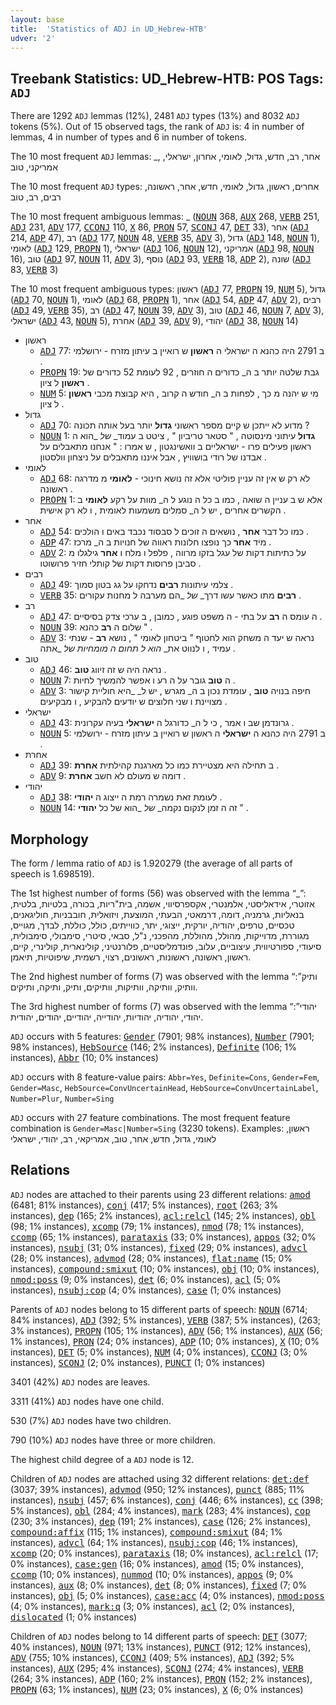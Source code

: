 ```yaml
---
layout: base
title:  'Statistics of ADJ in UD_Hebrew-HTB'
udver: '2'
---
```


## Treebank Statistics: UD_Hebrew-HTB: POS Tags: `ADJ`

There are 1292 `ADJ` lemmas (12%), 2481 `ADJ` types (13%) and 8032 `ADJ` tokens (5%).
Out of 15 observed tags, the rank of `ADJ` is: 4 in number of lemmas, 4 in number of types and 6 in number of tokens.

The 10 most frequent `ADJ` lemmas: _, אחר, רב, חדש, גדול, לאומי, אחרון, ישראלי, אמריקני, טוב

The 10 most frequent `ADJ` types:  אחרים, ראשון, גדול, לאומי, חדש, אחר, ראשונה, רבים, רב, טוב

The 10 most frequent ambiguous lemmas: _ (<tt><a href="he_htb-pos-NOUN.html">NOUN</a></tt> 368, <tt><a href="he_htb-pos-AUX.html">AUX</a></tt> 268, <tt><a href="he_htb-pos-VERB.html">VERB</a></tt> 251, <tt><a href="he_htb-pos-ADJ.html">ADJ</a></tt> 231, <tt><a href="he_htb-pos-ADV.html">ADV</a></tt> 177, <tt><a href="he_htb-pos-CCONJ.html">CCONJ</a></tt> 110, <tt><a href="he_htb-pos-X.html">X</a></tt> 86, <tt><a href="he_htb-pos-PRON.html">PRON</a></tt> 57, <tt><a href="he_htb-pos-SCONJ.html">SCONJ</a></tt> 47, <tt><a href="he_htb-pos-DET.html">DET</a></tt> 33), אחר (<tt><a href="he_htb-pos-ADJ.html">ADJ</a></tt> 214, <tt><a href="he_htb-pos-ADP.html">ADP</a></tt> 47), רב (<tt><a href="he_htb-pos-ADJ.html">ADJ</a></tt> 177, <tt><a href="he_htb-pos-NOUN.html">NOUN</a></tt> 48, <tt><a href="he_htb-pos-VERB.html">VERB</a></tt> 35, <tt><a href="he_htb-pos-ADV.html">ADV</a></tt> 3), גדול (<tt><a href="he_htb-pos-ADJ.html">ADJ</a></tt> 148, <tt><a href="he_htb-pos-NOUN.html">NOUN</a></tt> 1), לאומי (<tt><a href="he_htb-pos-ADJ.html">ADJ</a></tt> 129, <tt><a href="he_htb-pos-PROPN.html">PROPN</a></tt> 1), ישראלי (<tt><a href="he_htb-pos-ADJ.html">ADJ</a></tt> 106, <tt><a href="he_htb-pos-NOUN.html">NOUN</a></tt> 12), אמריקני (<tt><a href="he_htb-pos-ADJ.html">ADJ</a></tt> 98, <tt><a href="he_htb-pos-NOUN.html">NOUN</a></tt> 16), טוב (<tt><a href="he_htb-pos-ADJ.html">ADJ</a></tt> 97, <tt><a href="he_htb-pos-NOUN.html">NOUN</a></tt> 11, <tt><a href="he_htb-pos-ADV.html">ADV</a></tt> 3), נוסף (<tt><a href="he_htb-pos-ADJ.html">ADJ</a></tt> 93, <tt><a href="he_htb-pos-VERB.html">VERB</a></tt> 18, <tt><a href="he_htb-pos-ADP.html">ADP</a></tt> 2), שונה (<tt><a href="he_htb-pos-ADJ.html">ADJ</a></tt> 83, <tt><a href="he_htb-pos-VERB.html">VERB</a></tt> 3)

The 10 most frequent ambiguous types:  ראשון (<tt><a href="he_htb-pos-ADJ.html">ADJ</a></tt> 77, <tt><a href="he_htb-pos-PROPN.html">PROPN</a></tt> 19, <tt><a href="he_htb-pos-NUM.html">NUM</a></tt> 5), גדול (<tt><a href="he_htb-pos-ADJ.html">ADJ</a></tt> 70, <tt><a href="he_htb-pos-NOUN.html">NOUN</a></tt> 1), לאומי (<tt><a href="he_htb-pos-ADJ.html">ADJ</a></tt> 68, <tt><a href="he_htb-pos-PROPN.html">PROPN</a></tt> 1), אחר (<tt><a href="he_htb-pos-ADJ.html">ADJ</a></tt> 54, <tt><a href="he_htb-pos-ADP.html">ADP</a></tt> 47, <tt><a href="he_htb-pos-ADV.html">ADV</a></tt> 2), רבים (<tt><a href="he_htb-pos-ADJ.html">ADJ</a></tt> 49, <tt><a href="he_htb-pos-VERB.html">VERB</a></tt> 35), רב (<tt><a href="he_htb-pos-ADJ.html">ADJ</a></tt> 47, <tt><a href="he_htb-pos-NOUN.html">NOUN</a></tt> 39, <tt><a href="he_htb-pos-ADV.html">ADV</a></tt> 3), טוב (<tt><a href="he_htb-pos-ADJ.html">ADJ</a></tt> 46, <tt><a href="he_htb-pos-NOUN.html">NOUN</a></tt> 7, <tt><a href="he_htb-pos-ADV.html">ADV</a></tt> 3), ישראלי (<tt><a href="he_htb-pos-ADJ.html">ADJ</a></tt> 43, <tt><a href="he_htb-pos-NOUN.html">NOUN</a></tt> 5), אחרת (<tt><a href="he_htb-pos-ADJ.html">ADJ</a></tt> 39, <tt><a href="he_htb-pos-ADV.html">ADV</a></tt> 9), יהודי (<tt><a href="he_htb-pos-ADJ.html">ADJ</a></tt> 38, <tt><a href="he_htb-pos-NOUN.html">NOUN</a></tt> 14)


* ראשון
  * <tt><a href="he_htb-pos-ADJ.html">ADJ</a></tt> 77: ב 2791 היה כהנא ה ישראלי ה <b>ראשון</b> ש רואיין ב עיתון מזרח - ירושלמי .
  * <tt><a href="he_htb-pos-PROPN.html">PROPN</a></tt> 19: גבת שלטה יותר ב ה_ כדורים ה חוזרים , 92 לעומת 52 כדורים של <b>ראשון</b> ל ציון .
  * <tt><a href="he_htb-pos-NUM.html">NUM</a></tt> 5: מי ש יהנה מ כך , לפחות ב ה_ חודש ה קרוב , היא קבוצת מכבי <b>ראשון</b> ל ציון .
* גדול
  * <tt><a href="he_htb-pos-ADJ.html">ADJ</a></tt> 70: מדוע לא ייתכן ש קיים מספר ראשוני <b>גדול</b> יותר בעל אותה תכונה ?
  * <tt><a href="he_htb-pos-NOUN.html">NOUN</a></tt> 1: <b>גדול</b> עיתוני מינסוטה , " סטאר טריביון " , ציטט ב עמוד_ _של_ _הוא ה ראשון פעילים פרו - ישראליים ב וואשינגטון , ש אמרו : " אנחנו מתאבלים על אבדנו של רודי בושוויץ , אבל איננו מתאבלים על ניצחון וולסטון .
* לאומי
  * <tt><a href="he_htb-pos-ADJ.html">ADJ</a></tt> 68: לא רק ש אין זה עניין פוליטי אלא זה נושא חינוכי - <b>לאומי</b> מ מדרגה ראשונה .
  * <tt><a href="he_htb-pos-PROPN.html">PROPN</a></tt> 1: אלא ש ב עניין ה שואה , כמו ב כל ה נוגע ל ה_ מוות על רקע <b>לאומי</b> ב הקשרים אחרים , יש ל ה_ סמלים משמעות לאומית , ו לא רק אישית .
* אחר
  * <tt><a href="he_htb-pos-ADJ.html">ADJ</a></tt> 54: כמו כל דבר <b>אחר</b> , נושאים ה זוכים ל סבסוד נכבד באים ו הולכים .
  * <tt><a href="he_htb-pos-ADP.html">ADP</a></tt> 47: מיד <b>אחר</b> כך נופצו חלונות ראווה של חנויות ב ה_ מרכז .
  * <tt><a href="he_htb-pos-ADV.html">ADV</a></tt> 2: על כתיתות דקות של עגל בזקו מרווה , פלפל ו מלח ו <b>אחר</b> גילגלו מ סביבן פרוסות דקות של קותלי חזיר פרושוטו .
* רבים
  * <tt><a href="he_htb-pos-ADJ.html">ADJ</a></tt> 49: צלמי עיתונות <b>רבים</b> נדחקו על גג בטון סמוך .
  * <tt><a href="he_htb-pos-VERB.html">VERB</a></tt> 35: <b>רבים</b> מתו כאשר עשו דרך_ _של_ _הם מערבה ל מחנות עקורים .
* רב
  * <tt><a href="he_htb-pos-ADJ.html">ADJ</a></tt> 47: ה עומס ה <b>רב</b> על בתי - ה משפט פוגע , כמובן , ב ערכי צדק בסיסיים .
  * <tt><a href="he_htb-pos-NOUN.html">NOUN</a></tt> 39: שלום ה <b>רב</b> כהנא " .
  * <tt><a href="he_htb-pos-ADV.html">ADV</a></tt> 3: נראה ש יעד ה משחק הוא לחטוף " ביטחון לאומי " , נושא <b>רב</b> - שנתי עמיד , ו לנווט את_ _הוא ל תחום ה מומחיות של_ _אתה .
* טוב
  * <tt><a href="he_htb-pos-ADJ.html">ADJ</a></tt> 46: נראה היה ש זה זיווג <b>טוב</b> .
  * <tt><a href="he_htb-pos-NOUN.html">NOUN</a></tt> 7: ה <b>טוב</b> גובר על ה רע ו אפשר להמשיך לחיות .
  * <tt><a href="he_htb-pos-ADV.html">ADV</a></tt> 3: חיפה בנויה <b>טוב</b> , עומדת נכון ב ה_ מגרש , יש ל_ _היא חוליית קישור מצויינת ו שני חלוצים ש יודעים להבקיע , ו מבקיעים .
* ישראלי
  * <tt><a href="he_htb-pos-ADJ.html">ADJ</a></tt> 43: גרונדמן שב ו אמר , כי ל ה_ כדורגל ה <b>ישראלי</b> בעיה עקרונית .
  * <tt><a href="he_htb-pos-NOUN.html">NOUN</a></tt> 5: ב 2791 היה כהנא ה <b>ישראלי</b> ה ראשון ש רואיין ב עיתון מזרח - ירושלמי .
* אחרת
  * <tt><a href="he_htb-pos-ADJ.html">ADJ</a></tt> 39: ב תחילה היא מצטיירת כמו כל מארגנת קהילתית <b>אחרת</b> .
  * <tt><a href="he_htb-pos-ADV.html">ADV</a></tt> 9: דומה ש מעולם לא חשב <b>אחרת</b> .
* יהודי
  * <tt><a href="he_htb-pos-ADJ.html">ADJ</a></tt> 38: לעומת זאת נשמרה רמת ה ייצוג ה <b>יהודי</b> .
  * <tt><a href="he_htb-pos-NOUN.html">NOUN</a></tt> 14: זה ה זמן לנקום נקמה_ _של_ _הוא של כל <b>יהודי</b> " .

## Morphology

The form / lemma ratio of `ADJ` is 1.920279 (the average of all parts of speech is 1.698519).

The 1st highest number of forms (56) was observed with the lemma “_”: אזוטרי, אידאליסטי, אלמנטרי, אקספרסיווי, אשמה, בית"ריות, בכורה, בלטיות, בלטית, בנאליות, גרמניה, דומה, דרמאטי, הבעתי, המוצעת, ויזואלית, חובבניות, חוליגאנים, טכסיים, טרפים, יהודיה, יורקית, ייצוגי, יתר, כווייתים, כולל, כוללת, לבדך, מגוייס, מגוררת, מדוייקות, מהולל, מהוללת, מהפכני, נ"ל, סבאי, סיטרי, סימבולי, סימבולית, סיעודי, ספורטיווית, עיצוביים, עלוב, פונדמליסטיים, פלורנטיני, קולינארית, קולינרי, קיים, ראשון, ראשונה, ראשונות, ראשונים, רצוי, רשמית, שיפוטיות, תיאמן.

The 2nd highest number of forms (7) was observed with the lemma “ותיק”: וותיק, וותיקה, וותיקות, וותיקים, ותיק, ותיקה, ותיקים.

The 3rd highest number of forms (7) was observed with the lemma “יהודי”: יהודי, יהודיה, יהודיות, יהודייה, יהודיים, יהודים, יהודית.

`ADJ` occurs with 5 features: <tt><a href="he_htb-feat-Gender.html">Gender</a></tt> (7901; 98% instances), <tt><a href="he_htb-feat-Number.html">Number</a></tt> (7901; 98% instances), <tt><a href="he_htb-feat-HebSource.html">HebSource</a></tt> (146; 2% instances), <tt><a href="he_htb-feat-Definite.html">Definite</a></tt> (106; 1% instances), <tt><a href="he_htb-feat-Abbr.html">Abbr</a></tt> (10; 0% instances)

`ADJ` occurs with 8 feature-value pairs: `Abbr=Yes`, `Definite=Cons`, `Gender=Fem`, `Gender=Masc`, `HebSource=ConvUncertainHead`, `HebSource=ConvUncertainLabel`, `Number=Plur`, `Number=Sing`

`ADJ` occurs with 27 feature combinations.
The most frequent feature combination is `Gender=Masc|Number=Sing` (3230 tokens).
Examples: ראשון, לאומי, גדול, חדש, אחר, טוב, אמריקאי, רב, יהודי, ישראלי


## Relations

`ADJ` nodes are attached to their parents using 23 different relations: <tt><a href="he_htb-dep-amod.html">amod</a></tt> (6481; 81% instances), <tt><a href="he_htb-dep-conj.html">conj</a></tt> (417; 5% instances), <tt><a href="he_htb-dep-root.html">root</a></tt> (263; 3% instances), <tt><a href="he_htb-dep-dep.html">dep</a></tt> (165; 2% instances), <tt><a href="he_htb-dep-acl-relcl.html">acl:relcl</a></tt> (145; 2% instances), <tt><a href="he_htb-dep-obl.html">obl</a></tt> (98; 1% instances), <tt><a href="he_htb-dep-xcomp.html">xcomp</a></tt> (79; 1% instances), <tt><a href="he_htb-dep-nmod.html">nmod</a></tt> (78; 1% instances), <tt><a href="he_htb-dep-ccomp.html">ccomp</a></tt> (65; 1% instances), <tt><a href="he_htb-dep-parataxis.html">parataxis</a></tt> (33; 0% instances), <tt><a href="he_htb-dep-appos.html">appos</a></tt> (32; 0% instances), <tt><a href="he_htb-dep-nsubj.html">nsubj</a></tt> (31; 0% instances), <tt><a href="he_htb-dep-fixed.html">fixed</a></tt> (29; 0% instances), <tt><a href="he_htb-dep-advcl.html">advcl</a></tt> (28; 0% instances), <tt><a href="he_htb-dep-advmod.html">advmod</a></tt> (28; 0% instances), <tt><a href="he_htb-dep-flat-name.html">flat:name</a></tt> (15; 0% instances), <tt><a href="he_htb-dep-compound-smixut.html">compound:smixut</a></tt> (10; 0% instances), <tt><a href="he_htb-dep-obj.html">obj</a></tt> (10; 0% instances), <tt><a href="he_htb-dep-nmod-poss.html">nmod:poss</a></tt> (9; 0% instances), <tt><a href="he_htb-dep-det.html">det</a></tt> (6; 0% instances), <tt><a href="he_htb-dep-acl.html">acl</a></tt> (5; 0% instances), <tt><a href="he_htb-dep-nsubj-cop.html">nsubj:cop</a></tt> (4; 0% instances), <tt><a href="he_htb-dep-case.html">case</a></tt> (1; 0% instances)

Parents of `ADJ` nodes belong to 15 different parts of speech: <tt><a href="he_htb-pos-NOUN.html">NOUN</a></tt> (6714; 84% instances), <tt><a href="he_htb-pos-ADJ.html">ADJ</a></tt> (392; 5% instances), <tt><a href="he_htb-pos-VERB.html">VERB</a></tt> (387; 5% instances),  (263; 3% instances), <tt><a href="he_htb-pos-PROPN.html">PROPN</a></tt> (105; 1% instances), <tt><a href="he_htb-pos-ADV.html">ADV</a></tt> (56; 1% instances), <tt><a href="he_htb-pos-AUX.html">AUX</a></tt> (56; 1% instances), <tt><a href="he_htb-pos-PRON.html">PRON</a></tt> (24; 0% instances), <tt><a href="he_htb-pos-ADP.html">ADP</a></tt> (10; 0% instances), <tt><a href="he_htb-pos-X.html">X</a></tt> (10; 0% instances), <tt><a href="he_htb-pos-DET.html">DET</a></tt> (5; 0% instances), <tt><a href="he_htb-pos-NUM.html">NUM</a></tt> (4; 0% instances), <tt><a href="he_htb-pos-CCONJ.html">CCONJ</a></tt> (3; 0% instances), <tt><a href="he_htb-pos-SCONJ.html">SCONJ</a></tt> (2; 0% instances), <tt><a href="he_htb-pos-PUNCT.html">PUNCT</a></tt> (1; 0% instances)

3401 (42%) `ADJ` nodes are leaves.

3311 (41%) `ADJ` nodes have one child.

530 (7%) `ADJ` nodes have two children.

790 (10%) `ADJ` nodes have three or more children.

The highest child degree of a `ADJ` node is 12.

Children of `ADJ` nodes are attached using 32 different relations: <tt><a href="he_htb-dep-det-def.html">det:def</a></tt> (3037; 39% instances), <tt><a href="he_htb-dep-advmod.html">advmod</a></tt> (950; 12% instances), <tt><a href="he_htb-dep-punct.html">punct</a></tt> (885; 11% instances), <tt><a href="he_htb-dep-nsubj.html">nsubj</a></tt> (457; 6% instances), <tt><a href="he_htb-dep-conj.html">conj</a></tt> (446; 6% instances), <tt><a href="he_htb-dep-cc.html">cc</a></tt> (398; 5% instances), <tt><a href="he_htb-dep-obl.html">obl</a></tt> (284; 4% instances), <tt><a href="he_htb-dep-mark.html">mark</a></tt> (283; 4% instances), <tt><a href="he_htb-dep-cop.html">cop</a></tt> (230; 3% instances), <tt><a href="he_htb-dep-dep.html">dep</a></tt> (191; 2% instances), <tt><a href="he_htb-dep-case.html">case</a></tt> (126; 2% instances), <tt><a href="he_htb-dep-compound-affix.html">compound:affix</a></tt> (115; 1% instances), <tt><a href="he_htb-dep-compound-smixut.html">compound:smixut</a></tt> (84; 1% instances), <tt><a href="he_htb-dep-advcl.html">advcl</a></tt> (64; 1% instances), <tt><a href="he_htb-dep-nsubj-cop.html">nsubj:cop</a></tt> (46; 1% instances), <tt><a href="he_htb-dep-xcomp.html">xcomp</a></tt> (20; 0% instances), <tt><a href="he_htb-dep-parataxis.html">parataxis</a></tt> (18; 0% instances), <tt><a href="he_htb-dep-acl-relcl.html">acl:relcl</a></tt> (17; 0% instances), <tt><a href="he_htb-dep-case-gen.html">case:gen</a></tt> (16; 0% instances), <tt><a href="he_htb-dep-amod.html">amod</a></tt> (15; 0% instances), <tt><a href="he_htb-dep-ccomp.html">ccomp</a></tt> (10; 0% instances), <tt><a href="he_htb-dep-nummod.html">nummod</a></tt> (10; 0% instances), <tt><a href="he_htb-dep-appos.html">appos</a></tt> (9; 0% instances), <tt><a href="he_htb-dep-aux.html">aux</a></tt> (8; 0% instances), <tt><a href="he_htb-dep-det.html">det</a></tt> (8; 0% instances), <tt><a href="he_htb-dep-fixed.html">fixed</a></tt> (7; 0% instances), <tt><a href="he_htb-dep-obj.html">obj</a></tt> (5; 0% instances), <tt><a href="he_htb-dep-case-acc.html">case:acc</a></tt> (4; 0% instances), <tt><a href="he_htb-dep-nmod-poss.html">nmod:poss</a></tt> (4; 0% instances), <tt><a href="he_htb-dep-mark-q.html">mark:q</a></tt> (3; 0% instances), <tt><a href="he_htb-dep-acl.html">acl</a></tt> (2; 0% instances), <tt><a href="he_htb-dep-dislocated.html">dislocated</a></tt> (1; 0% instances)

Children of `ADJ` nodes belong to 14 different parts of speech: <tt><a href="he_htb-pos-DET.html">DET</a></tt> (3077; 40% instances), <tt><a href="he_htb-pos-NOUN.html">NOUN</a></tt> (971; 13% instances), <tt><a href="he_htb-pos-PUNCT.html">PUNCT</a></tt> (912; 12% instances), <tt><a href="he_htb-pos-ADV.html">ADV</a></tt> (755; 10% instances), <tt><a href="he_htb-pos-CCONJ.html">CCONJ</a></tt> (409; 5% instances), <tt><a href="he_htb-pos-ADJ.html">ADJ</a></tt> (392; 5% instances), <tt><a href="he_htb-pos-AUX.html">AUX</a></tt> (295; 4% instances), <tt><a href="he_htb-pos-SCONJ.html">SCONJ</a></tt> (274; 4% instances), <tt><a href="he_htb-pos-VERB.html">VERB</a></tt> (264; 3% instances), <tt><a href="he_htb-pos-ADP.html">ADP</a></tt> (160; 2% instances), <tt><a href="he_htb-pos-PRON.html">PRON</a></tt> (152; 2% instances), <tt><a href="he_htb-pos-PROPN.html">PROPN</a></tt> (63; 1% instances), <tt><a href="he_htb-pos-NUM.html">NUM</a></tt> (23; 0% instances), <tt><a href="he_htb-pos-X.html">X</a></tt> (6; 0% instances)

